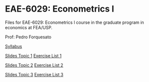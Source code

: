 # EAE-6029: Econometrics I

Files for EAE-6029: Econometrics I course in the graduate program in economics at FEA/USP.

Prof: Pedro Forquesato

[Syllabus](https://www.pedroforquesato.com/eae6029/eae6029-2023.html)

[Slides Topic 1](./eae6029-week-1.html)
[Exercise List 1](./eae6029-lista-1.html)

[Slides Topic 2](./eae6029-week-2.html)
[Exercise List 2](./eae6029-lista-2.html)

[Slides Topic 3](./eae6029-week-3.html)
[Exercise List 3](./eae6029-lista-3.html)
